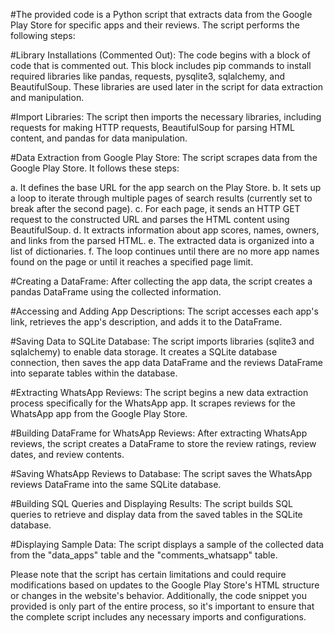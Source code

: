 #The provided code is a Python script that extracts data from the Google Play Store for specific apps and their reviews. The script performs the following steps:

#Library Installations (Commented Out): 
The code begins with a block of code that is commented out. This block includes pip commands to install required libraries like pandas, requests, pysqlite3, sqlalchemy, and BeautifulSoup. These libraries are used later in the script for data extraction and manipulation.

#Import Libraries: 
The script then imports the necessary libraries, including requests for making HTTP requests, BeautifulSoup for parsing HTML content, and pandas for data manipulation.

#Data Extraction from Google Play Store: 
The script scrapes data from the Google Play Store. It follows these steps:

a. It defines the base URL for the app search on the Play Store.
b. It sets up a loop to iterate through multiple pages of search results (currently set to break after the second page).
c. For each page, it sends an HTTP GET request to the constructed URL and parses the HTML content using BeautifulSoup.
d. It extracts information about app scores, names, owners, and links from the parsed HTML.
e. The extracted data is organized into a list of dictionaries.
f. The loop continues until there are no more app names found on the page or until it reaches a specified page limit.

#Creating a DataFrame: 
After collecting the app data, the script creates a pandas DataFrame using the collected information.

#Accessing and Adding App Descriptions: 
The script accesses each app's link, retrieves the app's description, and adds it to the DataFrame.

#Saving Data to SQLite Database: 
The script imports libraries (sqlite3 and sqlalchemy) to enable data storage. It creates a SQLite database connection, then saves the app data DataFrame and the reviews DataFrame into separate tables within the database.

#Extracting WhatsApp Reviews: 
The script begins a new data extraction process specifically for the WhatsApp app. It scrapes reviews for the WhatsApp app from the Google Play Store.

#Building DataFrame for WhatsApp Reviews: 
After extracting WhatsApp reviews, the script creates a DataFrame to store the review ratings, review dates, and review contents.

#Saving WhatsApp Reviews to Database: 
The script saves the WhatsApp reviews DataFrame into the same SQLite database.

#Building SQL Queries and Displaying Results: 
The script builds SQL queries to retrieve and display data from the saved tables in the SQLite database.

#Displaying Sample Data: 
The script displays a sample of the collected data from the "data_apps" table and the "comments_whatsapp" table.

Please note that the script has certain limitations and could require modifications based on updates to the Google Play Store's HTML structure or changes in the website's behavior. Additionally, the code snippet you provided is only part of the entire process, so it's important to ensure that the complete script includes any necessary imports and configurations.
